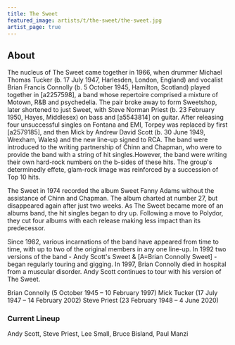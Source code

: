 ```yaml
---
title: The Sweet
featured_image: artists/t/the-sweet/the-sweet.jpg
artist_page: true
---
```

## About

The nucleus of The Sweet came together in 1966, when drummer Michael Thomas Tucker (b. 17 July 1947, Harlesden, London, England) and vocalist Brian Francis Connolly (b. 5 October 1945, Hamilton, Scotland) played together in [a2257598], a band whose repertoire comprised a mixture of Motown, R&B and psychedelia. The pair broke away to form Sweetshop, later shortened to just Sweet, with Steve Norman Priest (b. 23 February 1950, Hayes, Middlesex) on bass and [a5543814] on guitar. After releasing four unsuccessful singles on Fontana and EMI, Torpey was replaced by first [a2579185], and then Mick by Andrew David Scott (b. 30 June 1949, Wrexham, Wales) and the new line-up signed to RCA. The band were introduced to the writing partnership of Chinn and Chapman, who were to provide the band with a string of hit singles.However, the band were writing their own hard-rock numbers on the b-sides of these hits. The group's determinedly effete, glam-rock image was reinforced by a succession of Top 10 hits.

The Sweet in 1974 recorded the album Sweet Fanny Adams without the assistance of Chinn and Chapman. The album charted at number 27, but disappeared again after just two weeks. As The Sweet became more of an albums band, the hit singles began to dry up. Following a move to Polydor, they cut four albums with each release making less impact than its predecessor.

Since 1982, various incarnations of the band have appeared from time to time, with up to two of the original members in any one line-up. In 1992 two versions of the band - Andy Scott's Sweet & [A=Brian Connolly Sweet] - began regularly touring and gigging. In 1997, Brian Connolly died in hospital from a muscular disorder. Andy Scott continues to tour with his version of The Sweet.

Brian Connolly (5 October 1945 – 10 February 1997)
Mick Tucker (17 July 1947 – 14 February 2002)
Steve Priest (23 February 1948 – 4 June 2020)

### Current Lineup

Andy Scott, Steve Priest, Lee Small, Bruce Bisland, Paul Manzi

